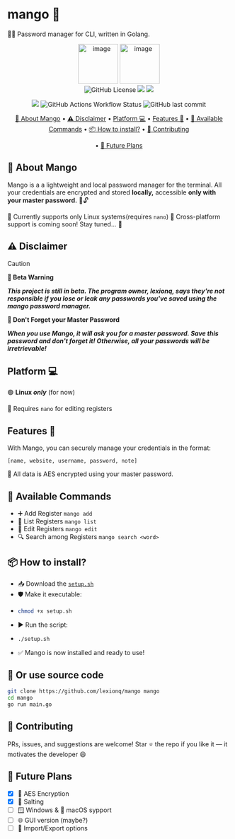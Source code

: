 # mango 🥭
🔐🔑 Password manager for CLI, written in Golang.  

<p align="center">
  <img width="90" height="90" alt="image" src="https://github.com/user-attachments/assets/cc354bcc-0c60-49c6-b6ba-7837af62e9b8" />
  <img width="90" height="90" alt="image" src="https://github.com/user-attachments/assets/5e5a2689-3f9f-4e80-a56c-f040f54e6073" />
  <br>
  <img alt="GitHub License" src="https://img.shields.io/github/license/lexionq/mango?style=for-the-badge&logoColor=blue&color=blue">
  <img src="https://img.shields.io/github/languages/top/lexionq/mango?style=for-the-badge&color=cyan">
  <img src="https://img.shields.io/github/v/release/lexionq/mango?style=for-the-badge&color=purple">  
</p>

<p align="center">
  <img src="https://img.shields.io/github/go-mod/go-version/lexionq/mango?style=for-the-badge&color=darkblue">
  <img alt="GitHub Actions Workflow Status" src="https://img.shields.io/github/actions/workflow/status/lexionq/mango/go.yml?style=for-the-badge&color=darkgreen">
  <img alt="GitHub last commit" src="https://img.shields.io/github/last-commit/lexionq/mango?style=for-the-badge">
</p>
<div align="center"

[🥭 About Mango](#-about-mango) • [⚠️ Disclaimer](#%EF%B8%8F-disclaimer) • [Platform 💻](#platform-) • [Features 🌠](#features-) • [🔧 Available Commands](#-available-commands) • [📦 How to install?](-how-to-install) • [🤝 Contributing](#-contributing) 

• [🧠 Future Plans](-future-plans)

</div>

## 🥭 About Mango
Mango is a a lightweight and local password manager for the terminal. All your credentials are encrypted and stored **locally,** accessible **only with your master password.** 🔐🔓


🐧 Currently supports only Linux systems(requires `nano`)
🚀 Cross-platform support is coming soon! Stay tuned... 🥳

## ⚠️ Disclaimer 
>[!CAUTION]
>**🚨 Beta Warning**
>
> ***This project is still in beta. The program owner, lexionq, says they're not responsible if you lose or leak any passwords you've saved using the mango password manager.***
>
>**🧠 Don't Forget your Master Password**
>
> ***When you use Mango, it will ask you for a master password. Save this password and don't forget it! Otherwise, all your passwords will be irretrievable!***

## Platform 💻
🟢 **Linux *only*** (for now)

📝 Requires `nano` for editing registers

## Features 🌠
With Mango, you can securely manage your credentials in the format:

`[name, website, username, password, note]`

🔐 All data is AES encrypted using your master password.

## 🔧 Available Commands

- ➕ Add Register
`mango add`
- 📎 List Registers
`mango list`
- 📝 Edit Registers
`mango edit`
- 🔍 Search among Registers
`mango search <word>`

## 📦 How to install?
- 📥 Download the [`setup.sh`](https://github.com/lexionq/mango)
- 🛡️ Make it executable:
- ```bash
  chmod +x setup.sh
  ```
- ▶️ Run the script:
- ```bash
  ./setup.sh
  ```
- ✅ Mango is now installed and ready to use!

## 🔽 Or use source code
```bash
git clone https://github.com/lexionq/mango mango
cd mango
go run main.go
```

## 🤝 Contributing
PRs, issues, and suggestions are welcome!
Star ⭐ the repo if you like it — it motivates the developer 😄

## 🧠 Future Plans
- [x] 🔐 AES Encryption
- [x] 🧂 Salting
- [ ] 🪟 Windows & 🍏 macOS sypport
- [ ] 🌐 GUI version (maybe?)
- [ ] 🔁 Import/Export options
